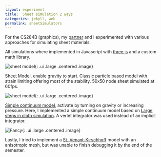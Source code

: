 ```yaml
---
layout: experiment 
title:  Sheet simulation 2 ways
categories: jekyll, web 
permalink: sheetSimulators
---
```


For the CS284B (graphics), my [partner](http://cearto.com) and I experimented with various approaches for simulating sheet materials.

All simulations where implemented in Javascript with [three.js](https://threejs.org/) and a custom math library. 

![sheet model]({{site.url}}/media/sheetParticle.gif){: .ui .large .centered .image}

[Sheet Model]({{site.url}}/experiments/sheet_sim_v2/particleModel.html), enable gravity to start.
Classic particle based model with strain limiting offering most of the stability. 50x50 node sheet simulated at 60fps.

![sheet model]({{site.url}}/media/sheetSimpleContinuum.gif "triptych"){: .ui .large .centered .image}

[Simple continuum model]({{site.url}}/experiments/sheet_sim_v2/simpleContinuumModel.html), activate by turning on gravity or increasing pressure. Here, I implemented a simple continuum model based on [Large steps in cloth simulation](https://dl.acm.org/citation.cfm?id=280821). A verlet integrator was used instead of an implicit integrator.

![Fancy]({{site.url}}/media/sheetContinuum.gif){: .ui .large .centered .image}

Lastly, I tried to implement a [St. Venant-Kirschhoff]({{site.url}}/experiments/sheet_sim_v2/ContinuumModel.html) model with an anisotropic mesh, but was unable to finish debugging it by the end of the semester.





